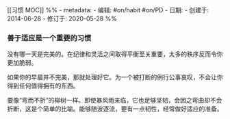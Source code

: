 [[习惯 MOC]]
%% - metadata: 
	- 编辑: #on/habit #on/PD
	- 日期: 
		- 创建于: 2014-06-28
		- 修订于: 2020-05-28 %%
### 善于适应是一个重要的习惯
没有哪一天是完美的。在纪律和灵活之间取得平衡至关重要，太多的秩序反而令你更加脆弱。

如果你的早晨并不完美，那就处理好它。为一个被打断的例行公事哀叹，不会让你得到任何值得拥有的东西。

要像“弯而不折”的柳树一样。即使暴风雨来临，它也足够坚韧，会因之弯曲却不会折断，这是个简单的比喻。能够随波逐流，要有一点韧性，经常做好适应的准备。